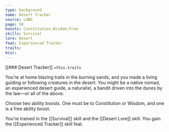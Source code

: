 ```yaml
---
type: background
name: Desert Tracker 
source: LOWG
page: 58
boosts: Constitution,Wisdom,Free
skills: Survival
lore: Desert
feat: Experienced Tracker
traits: 
misc: 
---
```


[[### Desert Tracker]]
`=this.traits`


You're at home blazing trails in the burning sands, and you made a living guiding or following creatures in the desert. You might be a native nomad, an experienced desert guide, a naturalist, a bandit driven into the dunes by the law—or all of the above.

Choose two ability boosts. One must be to Constitution or Wisdom, and one is a free ability boost.

You're trained in the [[Survival]] skill and the [[Desert Lore]] skill. You gain the [[Experienced Tracker]] skill feat.

